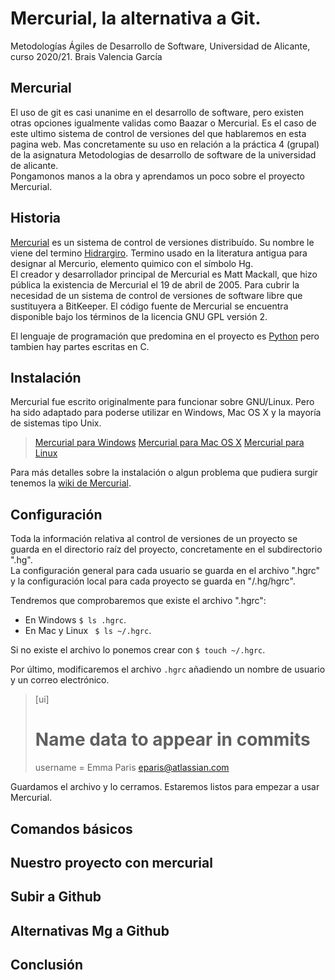 # Mercurial, la alternativa a Git.

Metodologías Ágiles de Desarrollo de Software, Universidad de Alicante, curso 2020/21.
Brais Valencia García

## Mercurial
El uso de git es casi unanime en el desarrollo de software, pero existen otras opciones igualmente validas como Baazar o Mercurial.
Es el caso de este ultimo sistema de control de versiones del que hablaremos en esta pagina web. Mas concretamente su uso en relación 
a la práctica 4 (grupal) de la asignatura Metodologias de desarrollo de software de la universidad de alicante. <br>
Pongamonos manos a la obra y aprendamos un poco sobre el proyecto Mercurial.

## Historia
[Mercurial](https://www.mercurial-scm.org/) es un sistema de control de versiones distribuído. Su nombre le viene del termino 
[Hidrargiro](https://es.wikipedia.org/wiki/Mercurio_(elemento)). Termino usado en la literatura antigua para designar al 
Mercurio, elemento quimico con el símbolo Hg. <br>
El creador y desarrollador principal de Mercurial es Matt Mackall, que hizo pública la existencia de Mercurial el 19 de abril de 2005.
Para cubrir la necesidad de un sistema de control de versiones de software libre que sustituyera a BitKeeper.
El código fuente de Mercurial se encuentra disponible bajo los términos de la licencia GNU GPL versión 2. <br>

El lenguaje de programación que predomina en el proyecto es [Python](https://www.python.org/) pero tambien hay partes escritas en C.

## Instalación
Mercurial fue escrito originalmente para funcionar sobre GNU/Linux. Pero ha sido adaptado para poderse utilizar en Windows, Mac OS X y la mayoría de sistemas tipo Unix.
> [Mercurial para Windows](https://www.mercurial-scm.org/wiki/Download#Windows)
> [Mercurial para Mac OS X](https://www.mercurial-scm.org/downloads)
> [Mercurial para Linux](https://www.mercurial-scm.org/wiki/Download#Linux_.28.deb.29)

Para más detalles sobre la instalación o algun problema que pudiera surgir tenemos la [wiki de Mercurial](https://www.mercurial-scm.org/wiki/Download).

## Configuración
Toda la información relativa al control de versiones de un proyecto se guarda en el directorio raíz del proyecto, concretamente
en el subdirectorio ".hg". <br>
La configuración general para cada usuario se guarda en el archivo ".hgrc" y la configuración local para cada proyecto se guarda en
"<repo>/.hg/hgrc". <br>
  
Tendremos que comprobaremos que existe el archivo ".hgrc":
- En Windows ``` $ ls .hgrc ```.
- En Mac y Linux ``` $ ls ~/.hgrc```.

Si no existe el archivo lo ponemos crear con ``` $ touch ~/.hgrc ```.

Por último, modificaremos el archivo ``` .hgrc ``` añadiendo un nombre de usuario y un correo electrónico. 
> [ui]
> # Name data to appear in commits
> username = Emma Paris <eparis@atlassian.com>

Guardamos el archivo y lo cerramos. Estaremos listos para empezar a usar Mercurial.

## Comandos básicos
## Nuestro proyecto con mercurial
## Subir a Github
## Alternativas Mg a Github
## Conclusión

